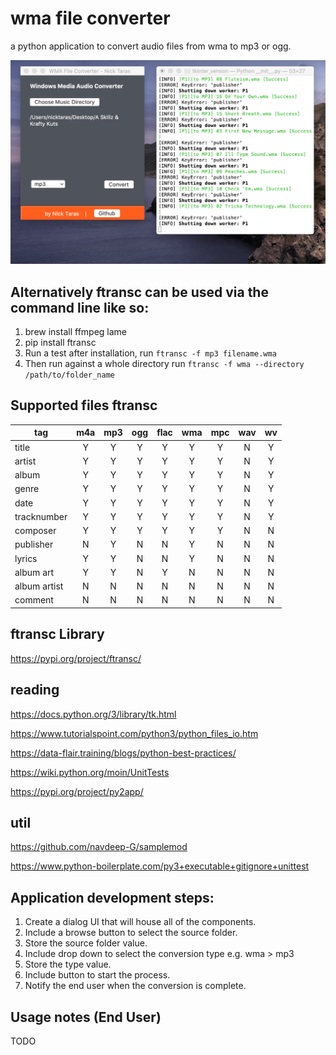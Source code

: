 # wma file converter

a python application to convert audio files from wma to mp3 or ogg.

![alt text](https://raw.githubusercontent.com/nicktaras/audio_converter/master/Screenshot%202020-03-03%20at%2019.01.26.png?raw=true)

## Alternatively ftransc can be used via the command line like so:

1. brew install ffmpeg lame
3. pip install ftransc
3. Run a test after installation, run `ftransc -f mp3 filename.wma`
4. Then run against a whole directory run `ftransc -f wma --directory /path/to/folder_name`

## Supported files ftransc

| tag	        | m4a | mp3 | ogg	| flac | wma | mpc | wav | wv | 
| ----------- |:---:|:---:|:---:|:----:|:---:|:---:|:---:|:--:|
| title	      |  Y	|  Y	|  Y	| Y	   | Y   |	Y	 |  N	 | Y  |
| artist      |  Y	|  Y	|  Y	| Y	   | Y   |	Y	 |  N	 | Y  |
| album	      |  Y	|  Y	|  Y	| Y	   | Y   |	Y	 |  N	 | Y  |
| genre	      |  Y	|  Y	|  Y	| Y	   | Y   |	Y	 |  N	 | Y  |
| date	      |  Y	|  Y	|  Y	| Y	   | Y   |	Y	 |  N	 | Y  |
| tracknumber	|  Y	|  Y	|  Y	| Y	   | Y   |	Y	 |  N	 | Y  |
| composer	  |  Y	|  Y	|  Y	| Y	   | Y   |	Y	 |  N	 | N  |
| publisher	  |  N	|  Y	|  N	| N	   | Y   |	N	 |  N	 | N  |
| lyrics	    |  Y	|  Y	|  N	| N	   | Y   |	N	 |  N	 | N  |
| album art	  |  Y	|  Y	|  N	| Y	   | N   |	N	 |  N	 | N  |
| album artist|	 N  |  N	|  N	| N	   | N   |	N	 |  N	 | N  |
| comment	    |  N	|  N	|  N	| N	   | N   |	N	 |  N	 | N  |

## ftransc Library

https://pypi.org/project/ftransc/

## reading

https://docs.python.org/3/library/tk.html

https://www.tutorialspoint.com/python3/python_files_io.htm

https://data-flair.training/blogs/python-best-practices/

https://wiki.python.org/moin/UnitTests

https://pypi.org/project/py2app/

## util

https://github.com/navdeep-G/samplemod

https://www.python-boilerplate.com/py3+executable+gitignore+unittest

## Application development steps:

1. Create a dialog UI that will house all of the components.
2. Include a browse button to select the source folder.
3. Store the source folder value.
4. Include drop down to select the conversion type e.g. wma > mp3
5. Store the type value.
6. Include button to start the process.
7. Notify the end user when the conversion is complete.

## Usage notes (End User)

TODO




